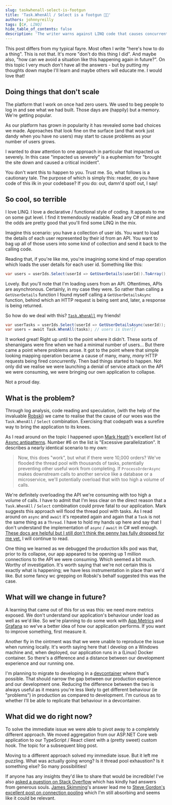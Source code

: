 ```yaml
---
slug: taskwhenall-select-is-footgun
title: 'Task.WhenAll / Select is a footgun 👟🔫'
authors: johnnyreilly
tags: [C#, LINQ]
hide_table_of_contents: false
description: 'The writer warns against LINQ code that causes concurrent API requests and shares plans for better metrics and a development container.'
---
```


This post differs from my typical fayre. Most often I write "here's how to do a thing". This is not that. It's more "don't do this thing I did". And maybe also, "how can we avoid a situation like this happening again in future?". On this topic I very much don't have all the answers - but by putting my thoughts down maybe I'll learn and maybe others will educate me. I would love that!

<!--truncate-->

## Doing things that don't scale

The platform that I work on once had zero users. We used to beg people to log in and see what we had built. Those days are (happily) but a memory. We're getting popular.

As our platform has grown in popularity it has revealed some bad choices we made. Approaches that look fine on the surface (and that work just dandy when you have no users) may start to cause problems as your number of users grows.

I wanted to draw attention to one approach in particular that impacted us severely. In this case "impacted us severely" is a euphemism for "brought the site down and caused a critical incident".

You don't want this to happen to you. Trust me. So, what follows is a cautionary tale. The purpose of which is simply this: reader, do you have code of this ilk in your codebase? If you do: out, damn'd spot! out, I say!

## So cool, so terrible

I love LINQ. I love a declarative / functional style of coding. It appeals to me on some gut level. I find it tremendously readable. Read any C# of mine and the odds are pretty good that you'll find some LINQ in the mix.

Imagine this scenario: you have a collection of user ids. You want to load the details of each user represented by their id from an API. You want to bag up all of those users into some kind of collection and send it back to the calling code.

Reading that, if you're like me, you're imagining some kind of map operation which loads the user details for each user id. Something like this:

```cs
var users = userIds.Select(userId => GetUserDetails(userId)).ToArray(); // users is User[]
```

Lovely. But you'll note that I'm loading users from an API. Oftentimes, APIs are asynchronous. Certainly, in my case they were. So rather than calling a `GetUserDetails` function I found myself calling a `GetUserDetailsAsync` function, behind which an HTTP request is being sent and, later, a response is being returned.

So how do we deal with this? [`Task.WhenAll`](https://docs.microsoft.com/en-us/dotnet/api/system.threading.tasks.task.whenall?view=netcore-3.1#System_Threading_Tasks_Task_WhenAll__1_System_Collections_Generic_IEnumerable_System_Threading_Tasks_Task___0___) my friends!

```cs
var userTasks = userIds.Select(userId => GetUserDetailsAsync(userId));
var users = await Task.WhenAll(tasks); // users is User[]
```

It worked great! Right up until to the point where it didn't. These sorts of shenanigans were fine when we had a minimal number of users... But there came a point where problems arose. It got to the point where that simple looking mapping operation became a cause of many, many, _many_ HTTP requests being fired concurrently. Then bad things started to happen. Not only did we realise we were launching a denial of service attack on the API we were consuming, we were bringing our own application to collapse.

Not a proud day.

## What is the problem?

Through log analysis, code reading and speculation, (with the help of the invaluable [Robski](https://www.linkedin.com/in/robert-grzankowski-53618114)) we came to realise that the cause of our woes was the `Task.WhenAll` / `Select` combination. Exercising that codepath was a surefire way to bring the application to its knees.

As I read around on the topic I happened upon [Mark Heath](https://www.twitter.com/mark_heath)'s excellent list of [Async antipatterns](https://markheath.net/post/async-antipatterns). Number #6 on the list is "Excessive parallelization". It describes a nearly identical scenario to my own:

> Now, this does "work", but what if there were 10,000 orders? We've flooded the thread pool with thousands of tasks, potentially preventing other useful work from completing. If `ProcessOrderAsync` makes downstream calls to another service like a database or a microservice, we'll potentially overload that with too high a volume of calls.

We're definitely overloading the API we're consuming with too high a volume of calls. I have to admit that I'm less clear on the direct reason that a `Task.WhenAll` / `Select` combination could prove fatal to our application. Mark suggests this approach will flood the thread pool with tasks. As I read around on `async` and `await` it's repeated again and again that a `Task` is not the same thing as a `Thread`. I have to hold my hands up here and say that I don't understand the implementation of `async` / `await` in C# well enough. [These docs are helpful but I still don't think the penny has fully dropped for me yet.](https://docs.microsoft.com/en-us/dotnet/standard/async-in-depth#deeper-dive-into-tasks-for-an-io-bound-operation) I will continue to read.

One thing we learned as we debugged the production k8s pod was that, prior to its collapse, our app appeared to be opening up 1 million connections to the API we were consuming. Which seemed a bit much. Worthy of investigation. It's worth saying that we're not certain this is exactly what is happening; we have less instrumentation in place than we'd like. But some fancy wc grepping on Robski's behalf suggested this was the case.

## What will we change in future?

A learning that came out of this for us was this: we need more metrics exposed. We don't understand our application's behaviour under load as well as we'd like. So we're planning to do some work with [App Metrics](https://www.app-metrics.io/) and [Grafana](https://grafana.com/) so we've a better idea of how our application performs. If you want to improve something, first measure it.

Another fly in the ointment was that we were unable to reproduce the issue when running locally. It's worth saying here that I develop on a Windows machine and, when deployed, our application runs in a (Linux) Docker container. So there's a difference and a distance between our development experience and our running one.

I'm planning to migrate to developing in a [devcontainer](https://code.visualstudio.com/docs/remote/containers) where that's possible. That should narrow the gap between our production experience and our development one. Reducing the difference between the two is always useful as it means you're less likely to get different behaviour (ie "problems") in production as compared to development. I'm curious as to whether I'll be able to replicate that behaviour in a devcontainer.

## What did we do right now?

To solve the immediate issue we were able to pivot away to a completely different approach. We moved aggregation from our ASP.NET Core web application to our TypeScript / React client with a (pretty sweet) custom hook. The topic for a subsequent blog post.

Moving to a different approach solved my immediate issue. But it left me puzzling. What was actually going wrong? Is it thread pool exhaustion? Is it something else? So many possibilities!

If anyone has any insights they'd like to share that would be incredible! I've also [asked a question on Stack Overflow](https://stackoverflow.com/questions/62490098/task-whenall-with-select-is-a-footgun-but-why/62490705) which has kindly had answers from generous souls. [James Skimming](https://twitter.com/jamesskimming)'s answer lead me to [Steve Gordon's excellent post on connection pooling](https://www.stevejgordon.co.uk/httpclient-connection-pooling-in-dotnet-core) which I'm still absorbing and seems like it could be relevant.
